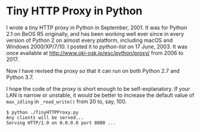 # Tiny HTTP Proxy in Python

I wrote a tiny HTTP proxy in Python in September, 2001.  It was for
Python 2.1 on BeOS R5 originally, and has been working well ever since
in every version of Python 2 on almost every platform, including macOS
and Windows 2000/XP/7/10.  I posted it to _python-list_ on 17 June,
2003.  It was once available at
<http://www.oki-osk.jp/esc/python/proxy/> from 2006 to 2017.

Now I have revised the proxy so that it can run on both Python 2.7 
and Python 3.7.

I hope the code of the proxy is short enough to be self-explanatory.
If your LAN is narrow or unstable, it would be better to increase the
default value of `max_idling` in `_read_write()` from 20 to, say, 100.

```
$ python ./TinyHTTPProxy.py
Any clients will be served...
Serving HTTP/1.0 on 0.0.0.0 port 8000 ...

```
